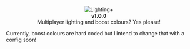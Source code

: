 <br>
<p align="center">
  <img src="https://github.com/IsGabriellaCurious/LightingPlus/blob/master/Img/cover-small.png" alt="Lighting+" /> <br>
  <b>v1.0.0</b></br>
  Multiplayer lighting and boost colours? Yes please!
</p>

Currently, boost colours are hard coded but I intend to change that with a config soon!
